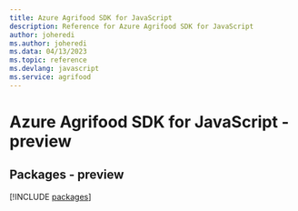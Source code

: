 ```yaml
---
title: Azure Agrifood SDK for JavaScript
description: Reference for Azure Agrifood SDK for JavaScript
author: joheredi
ms.author: joheredi
ms.data: 04/13/2023
ms.topic: reference
ms.devlang: javascript
ms.service: agrifood
---
```

# Azure Agrifood SDK for JavaScript - preview
## Packages - preview
[!INCLUDE [packages](agrifood-index.md)]